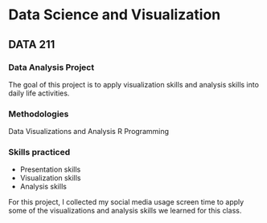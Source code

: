 # Data Science and Visualization
## DATA 211
### Data Analysis Project 
The goal of this project is to apply visualization skills and analysis skills into daily life activities.
### Methodologies 
Data Visualizations and Analysis
R Programming
### Skills practiced 
- Presentation skills 
- Visualization skills
- Analysis skills

For this project, I collected my social media usage screen time to apply some of the visualizations and analysis skills we learned for this class.
